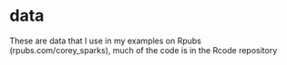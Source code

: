 data
====

These are data that I use in my examples on Rpubs (rpubs.com/corey_sparks), much of the code is in the Rcode repository
